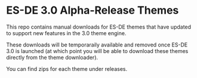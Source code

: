 # ES-DE 3.0 Alpha-Release Themes

This repo contains manual downloads for ES-DE themes that have updated to support new features in the 3.0 theme engine.  

These downloads will be temporaraily available and removed once ES-DE 3.0 is launched (at which point you will be able to download these themes directly from the theme downloader).

You can find zips for each theme under releases.
